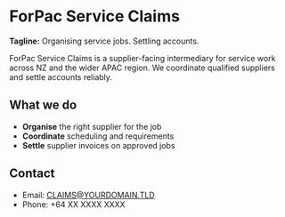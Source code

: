 # ForPac Service Claims

**Tagline:** Organising service jobs. Settling accounts.

ForPac Service Claims is a supplier-facing intermediary for service work across NZ and the wider APAC region. We coordinate qualified suppliers and settle accounts reliably.

## What we do
- **Organise** the right supplier for the job
- **Coordinate** scheduling and requirements
- **Settle** supplier invoices on approved jobs

## Contact
- Email: CLAIMS@YOURDOMAIN.TLD
- Phone: +64 XX XXXX XXXX
